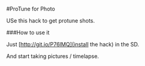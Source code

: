 #ProTune for Photo

USe this hack to get protune shots. 

###How to use it

Just [http://git.io/P76lMQ](install the hack) in the SD.

And start taking pictures / timelapse.
